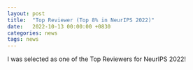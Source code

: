 ```yaml
---
layout: post
title:  "Top Reviewer (Top 8% in NeurIPS 2022)"
date:   2022-10-13 00:00:00 +0830
categories: news
tags: news
---
```

I was selected as one of the Top Reviewers for NeurIPS 2022!